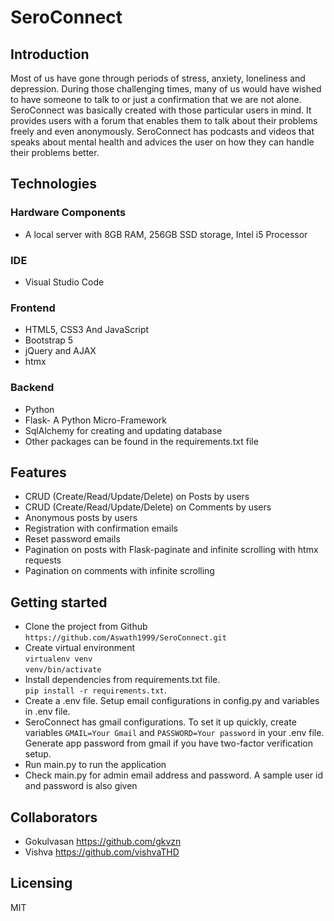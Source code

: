 # SeroConnect
## Introduction
Most of us have gone through periods of stress, anxiety, loneliness and depression. During those challenging times, many of us 
would have wished to have someone to talk to or just a confirmation that we are not alone. SeroConnect was basically created with those particular users in mind.
It provides users with a forum that enables them to talk about their problems freely and even anonymously. SeroConnect has podcasts and videos that speaks about 
mental health and advices the user on how they can handle their problems better. 
## Technologies
### Hardware Components
- A local server with 8GB RAM, 256GB SSD storage, Intel i5 Processor
### IDE
- Visual Studio Code
### Frontend
- HTML5, CSS3 And JavaScript
- Bootstrap 5
- jQuery and AJAX
- htmx
### Backend
- Python
- Flask- A Python Micro-Framework
- SqlAlchemy for creating and updating database
- Other packages can be found in the requirements.txt file

## Features
- CRUD (Create/Read/Update/Delete) on Posts by users
- CRUD (Create/Read/Update/Delete) on Comments by users
- Anonymous posts by users
- Registration with confirmation emails
- Reset password emails
- Pagination on posts with Flask-paginate and infinite scrolling with htmx requests
- Pagination on comments with infinite scrolling

## Getting started
- Clone the project from Github  
`https://github.com/Aswath1999/SeroConnect.git`
- Create virtual environment  
`virtualenv venv`  
`venv/bin/activate`  
- Install dependencies from requirements.txt file.  
`pip install -r requirements.txt`. 
- Create a .env file. Setup email configurations in config.py and variables in .env file.
- SeroConnect has gmail configurations. To set it up quickly, create variables `GMAIL=Your Gmail` and  `PASSWORD=Your password` in your .env file. Generate app password from gmail if you have two-factor verification setup.
- Run main.py to run the application
- Check main.py for admin email address and password. A sample user id and password is also given
## Collaborators
 - Gokulvasan https://github.com/gkvzn
 - Vishva  https://github.com/vishvaTHD
## Licensing
MIT
